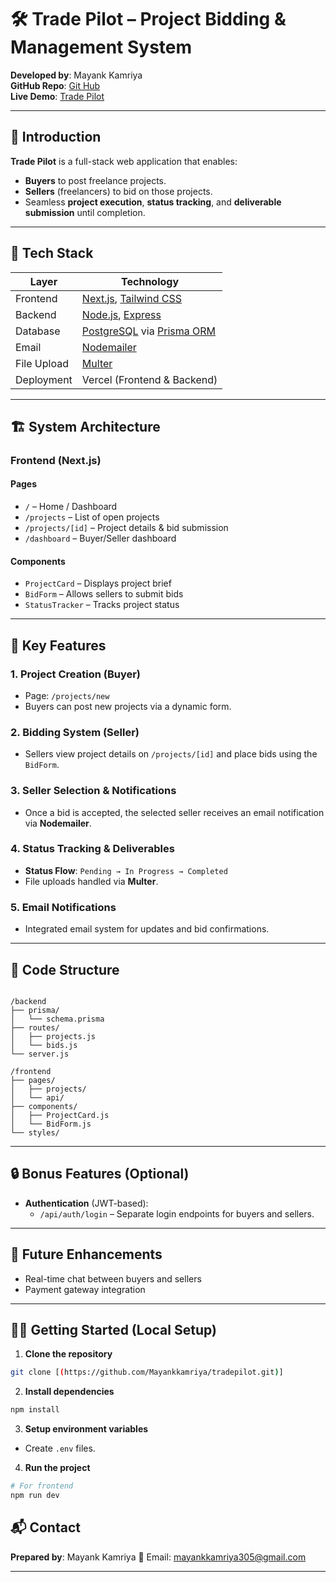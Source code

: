 # 🛠️ Trade Pilot – Project Bidding & Management System

**Developed by**: Mayank Kamriya  
**GitHub Repo**: [Git Hub](https://github.com/Mayankkamriya/tradepilot.git)  
**Live Demo**: [Trade Pilot](https://tradepilot-phi.vercel.app/)

---

## 📖 Introduction

**Trade Pilot** is a full-stack web application that enables:
- **Buyers** to post freelance projects.
- **Sellers** (freelancers) to bid on those projects.
- Seamless **project execution**, **status tracking**, and **deliverable submission** until completion.

---

## 🧰 Tech Stack

| Layer      | Technology              |
|------------|--------------------------|
| Frontend   | [Next.js](https://nextjs.org/), [Tailwind CSS](https://tailwindcss.com/) |
| Backend    | [Node.js](https://nodejs.org/), [Express](https://expressjs.com/) |
| Database   | [PostgreSQL](https://www.postgresql.org/) via [Prisma ORM](https://www.prisma.io/) |
| Email      | [Nodemailer](https://nodemailer.com/) |
| File Upload| [Multer](https://github.com/expressjs/multer) |
| Deployment | Vercel (Frontend & Backend) |

---

## 🏗️ System Architecture

### Frontend (Next.js)

#### Pages
- `/` – Home / Dashboard
- `/projects` – List of open projects
- `/projects/[id]` – Project details & bid submission
- `/dashboard` – Buyer/Seller dashboard

#### Components
- `ProjectCard` – Displays project brief
- `BidForm` – Allows sellers to submit bids
- `StatusTracker` – Tracks project status

---

## 🚀 Key Features

### 1. Project Creation (Buyer)
- Page: `/projects/new`
- Buyers can post new projects via a dynamic form.

### 2. Bidding System (Seller)
- Sellers view project details on `/projects/[id]` and place bids using the `BidForm`.

### 3. Seller Selection & Notifications
- Once a bid is accepted, the selected seller receives an email notification via **Nodemailer**.

### 4. Status Tracking & Deliverables
- **Status Flow**: `Pending → In Progress → Completed`
- File uploads handled via **Multer**.

### 5. Email Notifications
- Integrated email system for updates and bid confirmations.

---

## 🧾 Code Structure

```

/backend
├── prisma/
│   └── schema.prisma
├── routes/
│   ├── projects.js
│   └── bids.js
└── server.js

/frontend
├── pages/
│   ├── projects/
│   └── api/
├── components/
│   ├── ProjectCard.js
│   └── BidForm.js
└── styles/

````

---

## 🔒 Bonus Features (Optional)

- **Authentication** (JWT-based):  
  - `/api/auth/login` – Separate login endpoints for buyers and sellers.

---

## 🧪 Future Enhancements

-  Real-time chat between buyers and sellers
-  Payment gateway integration

---

## 🧑‍💻 Getting Started (Local Setup)

1. **Clone the repository**

```bash
git clone [(https://github.com/Mayankkamriya/tradepilot.git)]
````

2. **Install dependencies**

```bash
npm install
```

3. **Setup environment variables**

* Create `.env` files.

4. **Run the project**

```bash
# For frontend
npm run dev

```

## 📬 Contact

**Prepared by**: Mayank Kamriya
📧 Email: [mayankkamriya305@gmail.com](mailto:mayankkamriya305@gmail.com)

---